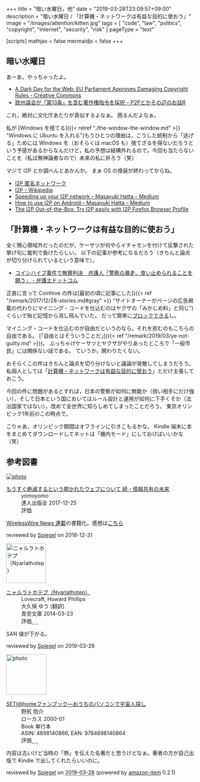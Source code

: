 +++
title = "暗い水曜日，他"
date = "2019-03-28T23:09:57+09:00"
description = "暗い水曜日 / 「計算機・ネットワークは有益な目的に使おう」"
image = "/images/attention/kitten.jpg"
tags = [ "code", "law", "politics", "copyright", "internet", "security", "risk" ]
pageType = "text"

[scripts]
  mathjax = false
  mermaidjs = false
+++

## 暗い水曜日

あーあ，やっちゃったよ。

- [A Dark Day for the Web: EU Parliament Approves Damaging Copyright Rules - Creative Commons](https://creativecommons.org/2019/03/26/a-dark-day-for-the-web-eu-parliament-approves-damaging-copyright-rules/)
- [欧州議会が「第13条」を含む著作権指令を採択 – P2Pとかその辺のお話R](https://p2ptk.org/copyright/1728)

これ，絶対に文化庁あたりが真似するよなぁ。
困るんだよなぁ。

私が [Windows を捨てる]({{< relref "./the-window-the-window.md" >}} "Windows に Ubuntu を入れる")もうひとつの理由は，こうした統制から「逃げる」ためには Windows を（おそらくは macOS も）捨てざるを得ないだろうという予感があるからなんだけど，私の予想は結構外れるので，今回も当たらないことを（私は無神論者なので）未来の私に祈ろう（笑）

マジで I2P とか調べんとあかんか。
まぁ OS の換装が終わってからね。

- [I2P 匿名ネットワーク](https://geti2p.net/ja/)
- [I2P - Wikipedia](https://ja.wikipedia.org/wiki/I2P)
- [Speeding up your I2P network – Masayuki Hatta – Medium](https://medium.com/@mhatta/speeding-up-your-i2p-network-c08ec9de225d)
- [How to use I2P on Android – Masayuki Hatta – Medium](https://medium.com/@mhatta/how-to-use-i2p-on-android-91dd379fdb65?fbclid=IwAR1kckWLLLJv1U_8-FIreYOm0rWJcckV_p_OUpolUFe_BH2G-4voDfDyyxk)
- [The I2P Out-of-the-Box: Try I2P easily with I2P Firefox Browser Profile](https://medium.com/@mhatta/the-i2p-out-of-the-box-try-i2p-easily-with-i2p-firefox-browser-profile-3649ab8e8ff2)

## 「計算機・ネットワークは有益な目的に使おう」

全く関心領域外だったのだが，ケーサツが何やらイチャモンを付けて反撃された挙げ句に裁判で負けたらしい。
以下の記事が参考になるだろう（きちんと論点が切り分けられているという意味で）。

- [コインハイブ事件で無罪判決　弁護人「警察の暴走、食い止められることを願う」 - 弁護士ドットコム](https://www.bengo4.com/c_23/n_9430/)

正直に言って Coinhive の件は[最初の頃に記事にした]({{< ref "/remark/2017/12/28-stories.md#gray" >}} "サイトオーナーがページの広告掲載の代わりにマイニング・コードを仕込むのはヤクザの「みかじめ料」と同じ")くらいで殆ど記憶から消し飛んでいた。
だって簡単に[ブロックできる](https://github.com/keraf/NoCoin "keraf/NoCoin: No Coin is a tiny browser extension aiming to block coin miners such as Coinhive.")し。

マイニング・コードを仕込むのが自由だというのなら，それを拒むのもこちらの自由である。
[「自由とはそういうことだ」]({{< ref "/remark/2019/03/ye-not-guilty.md" >}})。
ぶっちゃけケーサツとヤクザがやりあったところで「一般市民」には関係ない話である。
ていうか，関わりたくない。

おそらくこの件はきちんと論点を切り分けないと議論が発散してしまうだろう。
私個人としては「[計算機・ネットワークは有益な目的に使おう](https://baldanders.info/blog/000581/)」とだけ主張しておこう。

今回の件に問題があるとすれば，日本の警察が如何に無能か（弱い相手にだけ強い），そして日本という国においてはルール設計と運用が如何に下手くそか（法治国家ではない），改めて全世界に知らしめてしまったことだろう。
東京オリンピック1年前のこの時点で。

こりゃあ，オリンピック期間はオフラインに引きこもるかな。
Kindle 端末に本をまとめてダウンロードしてネットは「機内モード」にしておけばいいかな（笑）

## 参考図書

<div class="hreview" >
	<div class="photo"><a class="item url" href="https://tatsu-zine.com/books/infoshare2"><img src="https://tatsu-zine.com/images/books/877/cover_s.jpg" alt="photo"></a></div>
    <dl class="fn">
      <dt><a href="https://tatsu-zine.com/books/infoshare2">もうすぐ絶滅するという開かれたウェブについて 続・情報共有の未来</a></dt>
      <dd>yomoyomo</dd>
      <dd>達人出版会 2017-12-25</dd>
      <dd>評価&nbsp;<abbr class="rating fa-sm" title="4">
        <i class="fas fa-star"></i>
        <i class="fas fa-star"></i>
        <i class="fas fa-star"></i>
        <i class="fas fa-star"></i>
        <i class="far fa-star"></i>
      </abbr></dd>
    </dl>
    <p class="description"><a href="https://wirelesswire.jp/author/yomoyomo/">WirelessWire News 連載</a>の書籍化。感想は<a href="/remark/2019/01/infoshare2/">こちら</a></p>
	<p class="powered-by" >reviewed by <a href='#maker' class='reviewer'>Spiegel</a> on <abbr class="dtreviewed">2018-12-31</abbr></p>
</div>

<div class="hreview" >
    <div class="photo"><a href="https://www.aozora.gr.jp/cards/001699/card56839.html"><img src="/images/aozora/card56839.svg" alt="ニャルラトホテプ（Nyarlathotep）" width="106"></a></div>
    <dl class="fn">
      <dt><a href="https://www.aozora.gr.jp/cards/001699/card56839.html">ニャルラトホテプ（Nyarlathotep）</a></dt>
      <dd>Lovecraft, Howard Phillips</dd>
      <dd>大久保 ゆう (翻訳)</dd>
      <dd>青空文庫 2014-03-23</dd>
      <dd>評価<abbr class="rating fa-sm" title="4">&nbsp;<i class="fas fa-star"></i>&nbsp;<i class="fas fa-star"></i>&nbsp;<i class="fas fa-star"></i>&nbsp;<i class="fas fa-star"></i>&nbsp;<i class="far fa-star"></i></abbr></dd>
    </dl>
    <p class="description">SAN 値が下がる。</p>
	<p class="powered-by" >reviewed by <a href='#maker' class='reviewer'>Spiegel</a> on <abbr class="dtreviewed">2019-03-28</abbr></p>
</div>

<div class="hreview">
  <div class="photo"><a class="item url" href="https://www.amazon.co.jp/SETI-home%E3%83%95%E3%82%A1%E3%83%B3%E3%83%96%E3%83%83%E3%82%AF%E2%80%95%E3%81%8A%E3%81%86%E3%81%A1%E3%81%AE%E3%83%91%E3%82%BD%E3%82%B3%E3%83%B3%E3%81%A7%E5%AE%87%E5%AE%99%E4%BA%BA%E6%8E%A2%E3%81%97-%E9%87%8E%E5%B0%BB-%E6%8A%B1%E4%BB%8B/dp/4898140866?SubscriptionId=AKIAJYVUJ3DMTLAECTHA&tag=baldandersinf-22&linkCode=xm2&camp=2025&creative=165953&creativeASIN=4898140866"><img src="https://images-fe.ssl-images-amazon.com/images/I/51A74XV7MDL._SL160_.jpg" width="108" alt="photo"></a></div>
  <dl class="fn">
    <dt><a href="https://www.amazon.co.jp/SETI-home%E3%83%95%E3%82%A1%E3%83%B3%E3%83%96%E3%83%83%E3%82%AF%E2%80%95%E3%81%8A%E3%81%86%E3%81%A1%E3%81%AE%E3%83%91%E3%82%BD%E3%82%B3%E3%83%B3%E3%81%A7%E5%AE%87%E5%AE%99%E4%BA%BA%E6%8E%A2%E3%81%97-%E9%87%8E%E5%B0%BB-%E6%8A%B1%E4%BB%8B/dp/4898140866?SubscriptionId=AKIAJYVUJ3DMTLAECTHA&tag=baldandersinf-22&linkCode=xm2&camp=2025&creative=165953&creativeASIN=4898140866">SETI@homeファンブック―おうちのパソコンで宇宙人探し</a></dt>
	<dd>野尻 抱介</dd>
    <dd>ローカス 2000-01</dd>
    <dd>Book 単行本</dd>
    <dd>ASIN: 4898140866, EAN: 9784898140864</dd>
    <dd>評価<abbr class="rating fa-sm" title="4">&nbsp;<i class="fas fa-star"></i>&nbsp;<i class="fas fa-star"></i>&nbsp;<i class="fas fa-star"></i>&nbsp;<i class="fas fa-star"></i>&nbsp;<i class="far fa-star"></i></abbr></dd>
  </dl>
  <p class="description">内容は古いけど当時の「熱」を伝えた名著だと思うけどなぁ。著者の方が自己出版で Kindle で出してくれたらいいのに。</p>
  <p class="powered-by" >reviewed by <a href='#maker' class='reviewer'>Spiegel</a> on <abbr class="dtreviewed" title="2019-03-28">2019-03-28</abbr> (powered by <a href="https://github.com/spiegel-im-spiegel/amazon-item" >amazon-item</a> 0.2.1)</p>
</div>
